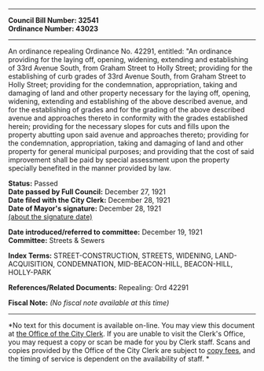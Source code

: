 * * * * *  
  
**Council Bill Number: [](#h0)[](#h2)32541**   
**Ordinance Number: 43023**  
  
* * * * *  
  
An ordinance repealing Ordinance No. 42291, entitled: "An ordinance providing for the laying off, opening, widening, extending and establishing of 33rd Avenue South, from Graham Street to Holly Street; providing for the establishing of curb grades of 33rd Avenue South, from Graham Street to Holly Street; providing for the condemnation, appropriation, taking and damaging of land and other property necessary for the laying off, opening, widening, extending and establishing of the above described avenue, and for the establishing of grades and for the grading of the above described avenue and approaches thereto in conformity with the grades established herein; providing for the necessary slopes for cuts and fills upon the property abutting upon said avenue and approaches thereto; providing for the condemnation, appropriation, taking and damaging of land and other property for general municipal purposes; and providing that the cost of said improvement shall be paid by special assessment upon the property specially benefited in the manner provided by law.  
  
**Status:** Passed   
**Date passed by Full Council:** December 27, 1921   
**Date filed with the City Clerk:** December 28, 1921   
**Date of Mayor's signature:** December 28, 1921   
[(about the signature date)](/~public/approvaldate.htm)   
  
  
**Date introduced/referred to committee:** December 19, 1921   
**Committee:** Streets & Sewers   
  
**Index Terms:** STREET-CONSTRUCTION, STREETS, WIDENING, LAND-ACQUISITION, CONDEMNATION, MID-BEACON-HILL, BEACON-HILL, HOLLY-PARK  
  
**References/Related Documents:** Repealing: Ord 42291  
  
**Fiscal Note:** *(No fiscal note available at this time)*  
  
* * * * *  
  
*No text for this document is available on-line. You may view this document at [the Office of the City Clerk](http://www.seattle.gov/leg/clerk/contactUs.htm). If you are unable to visit the Clerk's Office, you may request a copy or scan be made for you by Clerk staff. Scans and copies provided by the Office of the City Clerk are subject to [copy fees](http://clerk.seattle.gov/~public/clerkfees.htm), and the timing of service is dependent on the availability of staff. *  
  
  
